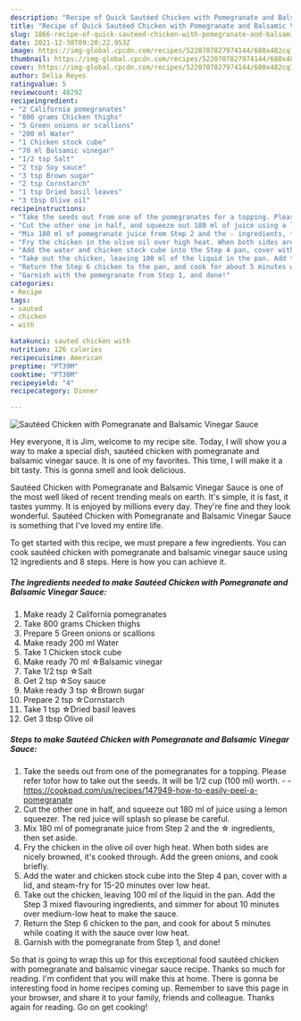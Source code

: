```yaml
---
description: "Recipe of Quick Sautéed Chicken with Pomegranate and Balsamic Vinegar Sauce"
title: "Recipe of Quick Sautéed Chicken with Pomegranate and Balsamic Vinegar Sauce"
slug: 1866-recipe-of-quick-sauteed-chicken-with-pomegranate-and-balsamic-vinegar-sauce
date: 2021-12-30T09:20:22.953Z
image: https://img-global.cpcdn.com/recipes/5220707827974144/680x482cq70/sauteed-chicken-with-pomegranate-and-balsamic-vinegar-sauce-recipe-main-photo.jpg
thumbnail: https://img-global.cpcdn.com/recipes/5220707827974144/680x482cq70/sauteed-chicken-with-pomegranate-and-balsamic-vinegar-sauce-recipe-main-photo.jpg
cover: https://img-global.cpcdn.com/recipes/5220707827974144/680x482cq70/sauteed-chicken-with-pomegranate-and-balsamic-vinegar-sauce-recipe-main-photo.jpg
author: Delia Reyes
ratingvalue: 5
reviewcount: 48292
recipeingredient:
- "2 California pomegranates"
- "800 grams Chicken thighs"
- "5 Green onions or scallions"
- "200 ml Water"
- "1 Chicken stock cube"
- "70 ml Balsamic vinegar"
- "1/2 tsp Salt"
- "2 tsp Soy sauce"
- "3 tsp Brown sugar"
- "2 tsp Cornstarch"
- "1 tsp Dried basil leaves"
- "3 tbsp Olive oil"
recipeinstructions:
- "Take the seeds out from one of the pomegranates for a topping. Please refer tofor how to take out the seeds. It will be 1/2 cup (100 ml) worth.  https://cookpad.com/us/recipes/147949-how-to-easily-peel-a-pomegranate"
- "Cut the other one in half, and squeeze out 180 ml of juice using a lemon squeezer. The red juice will splash so please be careful."
- "Mix 180 ml of pomegranate juice from Step 2 and the ☆ ingredients, then set aside."
- "Fry the chicken in the olive oil over high heat. When both sides are nicely browned, it's cooked through. Add the green onions, and cook briefly."
- "Add the water and chicken stock cube into the Step 4 pan, cover with a lid, and steam-fry for 15-20 minutes over low heat."
- "Take out the chicken, leaving 100 ml of the liquid in the pan. Add the Step 3 mixed flavouring ingredients, and simmer for about 10 minutes over medium-low heat to make the sauce."
- "Return the Step 6 chicken to the pan, and cook for about 5 minutes while coating it with the sauce over low heat."
- "Garnish with the pomegranate from Step 1, and done!"
categories:
- Recipe
tags:
- sauted
- chicken
- with

katakunci: sauted chicken with 
nutrition: 126 calories
recipecuisine: American
preptime: "PT39M"
cooktime: "PT30M"
recipeyield: "4"
recipecategory: Dinner

---
```



![Sautéed Chicken with Pomegranate and Balsamic Vinegar Sauce](https://img-global.cpcdn.com/recipes/5220707827974144/680x482cq70/sauteed-chicken-with-pomegranate-and-balsamic-vinegar-sauce-recipe-main-photo.jpg)

Hey everyone, it is Jim, welcome to my recipe site. Today, I will show you a way to make a special dish, sautéed chicken with pomegranate and balsamic vinegar sauce. It is one of my favorites. This time, I will make it a bit tasty. This is gonna smell and look delicious.



Sautéed Chicken with Pomegranate and Balsamic Vinegar Sauce is one of the most well liked of recent trending meals on earth. It's simple, it is fast, it tastes yummy. It is enjoyed by millions every day. They're fine and they look wonderful. Sautéed Chicken with Pomegranate and Balsamic Vinegar Sauce is something that I've loved my entire life.


To get started with this recipe, we must prepare a few ingredients. You can cook sautéed chicken with pomegranate and balsamic vinegar sauce using 12 ingredients and 8 steps. Here is how you can achieve it.

<!--inarticleads1-->

##### The ingredients needed to make Sautéed Chicken with Pomegranate and Balsamic Vinegar Sauce:

1. Make ready 2 California pomegranates
1. Take 800 grams Chicken thighs
1. Prepare 5 Green onions or scallions
1. Make ready 200 ml Water
1. Take 1 Chicken stock cube
1. Make ready 70 ml ☆Balsamic vinegar
1. Take 1/2 tsp ☆Salt
1. Get 2 tsp ☆Soy sauce
1. Make ready 3 tsp ☆Brown sugar
1. Prepare 2 tsp ☆Cornstarch
1. Take 1 tsp ☆Dried basil leaves
1. Get 3 tbsp Olive oil




<!--inarticleads2-->

##### Steps to make Sautéed Chicken with Pomegranate and Balsamic Vinegar Sauce:

1. Take the seeds out from one of the pomegranates for a topping. Please refer tofor how to take out the seeds. It will be 1/2 cup (100 ml) worth. -  - https://cookpad.com/us/recipes/147949-how-to-easily-peel-a-pomegranate
1. Cut the other one in half, and squeeze out 180 ml of juice using a lemon squeezer. The red juice will splash so please be careful.
1. Mix 180 ml of pomegranate juice from Step 2 and the ☆ ingredients, then set aside.
1. Fry the chicken in the olive oil over high heat. When both sides are nicely browned, it's cooked through. Add the green onions, and cook briefly.
1. Add the water and chicken stock cube into the Step 4 pan, cover with a lid, and steam-fry for 15-20 minutes over low heat.
1. Take out the chicken, leaving 100 ml of the liquid in the pan. Add the Step 3 mixed flavouring ingredients, and simmer for about 10 minutes over medium-low heat to make the sauce.
1. Return the Step 6 chicken to the pan, and cook for about 5 minutes while coating it with the sauce over low heat.
1. Garnish with the pomegranate from Step 1, and done!




So that is going to wrap this up for this exceptional food sautéed chicken with pomegranate and balsamic vinegar sauce recipe. Thanks so much for reading. I'm confident that you will make this at home. There is gonna be interesting food in home recipes coming up. Remember to save this page in your browser, and share it to your family, friends and colleague. Thanks again for reading. Go on get cooking!
